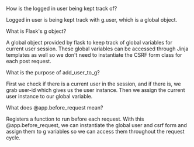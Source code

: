How is the logged in user being kept track of?

Logged in user is being kept track with g.user, which is a global object.

What is Flask's g object?

A global object provided by flask to keep track of global variables for current user session. These global variables can be accessed through Jinja templates as well so we don't need to instantiate the CSRF form class for each post request.

What is the purpose of add_user_to_g?

First we check if there is a current user in the session, and if there is, we grab user-id which gives us the user instance. Then we assign the current user instance to our global variable.

What does @app.before_request mean?

Registers a function to run before each request. With this @app.before_request, we can instantiate the global user and csrf form and assign them to g variables so we can access them throughout the request cycle.

